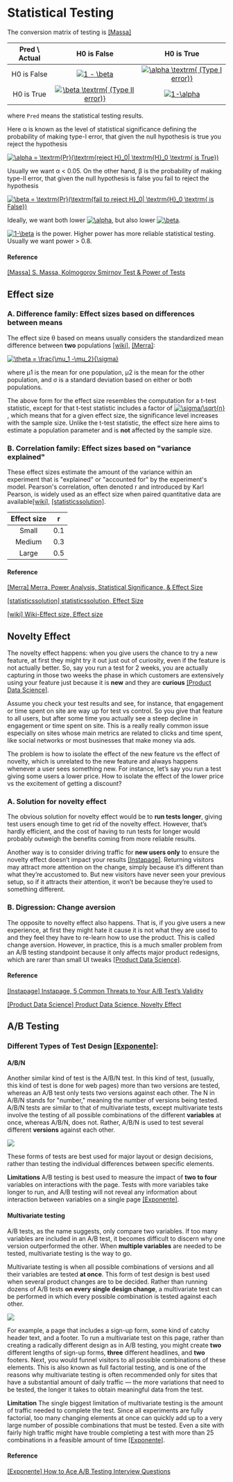 
# Statistical Testing

The conversion matrix of testing is [[Massa]][S. Massa, Kolmogorov Smirnov Test & Power of Tests]

| Pred \ Actual | H0 is False | H0 is True | 
| :---: | :---: | :---: | 
| H0 is False | <a href="https://www.codecogs.com/eqnedit.php?latex=1&space;-&space;\beta" target="_blank"><img src="https://latex.codecogs.com/gif.latex?1&space;-&space;\beta" title="1 - \beta" /></a> | <a href="https://www.codecogs.com/eqnedit.php?latex=\alpha&space;\textrm{&space;(Type&space;I&space;error)}" target="_blank"><img src="https://latex.codecogs.com/gif.latex?\alpha&space;\textrm{&space;(Type&space;I&space;error)}" title="\alpha \textrm{ (Type I error)}" /></a> | 
| H0 is True | <a href="https://www.codecogs.com/eqnedit.php?latex=\beta&space;\textrm{&space;(Type&space;II&space;error)}" target="_blank"><img src="https://latex.codecogs.com/gif.latex?\beta&space;\textrm{&space;(Type&space;II&space;error)}" title="\beta \textrm{ (Type II error)}" /></a> | <a href="https://www.codecogs.com/eqnedit.php?latex=1-\alpha" target="_blank"><img src="https://latex.codecogs.com/gif.latex?1-\alpha" title="1-\alpha" /></a> | 


where `Pred` means the statistical testing results. 

Here α is known as the level of statistical significance defining the probability of making type-I error, that given the null hypothesis is true you reject the hypothesis

<a href="https://www.codecogs.com/eqnedit.php?latex=\alpha&space;=&space;\textrm{Pr}(\textrm{reject&space;H}_0|&space;\textrm{H}_0&space;\textrm{&space;is&space;True})" target="_blank"><img src="https://latex.codecogs.com/gif.latex?\alpha&space;=&space;\textrm{Pr}(\textrm{reject&space;H}_0|&space;\textrm{H}_0&space;\textrm{&space;is&space;True})" title="\alpha = \textrm{Pr}(\textrm{reject H}_0| \textrm{H}_0 \textrm{ is True})" /></a> 


Usually we want α < 0.05. On the other hand, β is the probability of making type-II error, that given the null hypothesis is false you fail to reject the hypothesis

<a href="https://www.codecogs.com/eqnedit.php?latex=\beta&space;=&space;\textrm{Pr}(\textrm{fail&space;to&space;reject&space;H}_0|&space;\textrm{H}_0&space;\textrm{&space;is&space;False})" target="_blank"><img src="https://latex.codecogs.com/gif.latex?\beta&space;=&space;\textrm{Pr}(\textrm{fail&space;to&space;reject&space;H}_0|&space;\textrm{H}_0&space;\textrm{&space;is&space;False})" title="\beta = \textrm{Pr}(\textrm{fail to reject H}_0| \textrm{H}_0 \textrm{ is False})" /></a> 

Ideally, we want both lower <a href="https://www.codecogs.com/eqnedit.php?latex=\alpha" target="_blank"><img src="https://latex.codecogs.com/gif.latex?\alpha" title="\alpha" /></a>, but also lower <a href="https://www.codecogs.com/eqnedit.php?latex=\beta" target="_blank"><img src="https://latex.codecogs.com/gif.latex?\beta" title="\beta" /></a>. 


<a href="https://www.codecogs.com/eqnedit.php?latex=1-\beta" target="_blank"><img src="https://latex.codecogs.com/gif.latex?1-\beta" title="1-\beta" /></a> is the power. Higher power has more reliable statistical testing. Usually we want power > 0.8.


#### Reference

[S. Massa, Kolmogorov Smirnov Test & Power of Tests]: http://www.stats.ox.ac.uk/~massa/Lecture%2013.pdf
[[Massa] S. Massa, Kolmogorov Smirnov Test & Power of Tests](http://www.stats.ox.ac.uk/~massa/Lecture%2013.pdf)


## Effect size

### A. Difference family: Effect sizes based on differences between means

The effect size θ based on means usually considers the standardized mean difference between **two** populations [[wiki]][Wiki-Effect size, Effect size], [[Merra]][Merra, Power Analysis, Statistical Significance, & Effect Size]:

<a href="https://www.codecogs.com/eqnedit.php?latex=\theta&space;=&space;\frac{\mu_1&space;-\mu_2}{\sigma}" target="_blank"><img src="https://latex.codecogs.com/gif.latex?\theta&space;=&space;\frac{\mu_1&space;-\mu_2}{\sigma}" title="\theta = \frac{\mu_1 -\mu_2}{\sigma}" /></a>

where μ1 is the mean for one population, μ2 is the mean for the other population, and σ is a standard deviation based on either or both populations. 

The above form for the effect size resembles the computation for a t-test statistic, except for that t-test statistic includes a factor of <a href="https://www.codecogs.com/eqnedit.php?latex=\sigma/\sqrt{n}" target="_blank"><img src="https://latex.codecogs.com/gif.latex?\sigma/\sqrt{n}" title="\sigma/\sqrt{n}" /></a>, which means that for a given effect size, the significance level increases with the sample size. Unlike the t-test statistic, the effect size here aims to estimate a population parameter and is **not** affected by the sample size.

### B. Correlation family: Effect sizes based on "variance explained"

These effect sizes estimate the amount of the variance within an experiment that is "explained" or "accounted for" by the experiment's model. Pearson's correlation, often denoted r and introduced by Karl Pearson, is widely used as an effect size when paired quantitative data are available[[wiki]][Wiki-Effect size, Effect size], [[statisticssolution]][statisticssolution, Effect Size].

| Effect size | r | 
| :---: | :---: | 
| Small | 0.1 |
| Medium | 0.3 |
| Large | 0.5 |

#### Reference

[Merra, Power Analysis, Statistical Significance, & Effect Size]: https://meera.snre.umich.edu/power-analysis-statistical-significance-effect-size#:~:text=Generally%2C%20effect%20size%20is%20calculated,of%20one%20of%20the%20groups.
[[Merra] Merra, Power Analysis, Statistical Significance, & Effect Size](https://meera.snre.umich.edu/power-analysis-statistical-significance-effect-size#:~:text=Generally%2C%20effect%20size%20is%20calculated,of%20one%20of%20the%20groups.)

[statisticssolution, Effect Size]: https://www.statisticssolutions.com/free-resources/directory-of-statistical-analyses/effect-size/
[[statisticssolution] statisticssolution, Effect Size](https://www.statisticssolutions.com/free-resources/directory-of-statistical-analyses/effect-size/)

[Wiki-Effect size, Effect size]: https://en.wikipedia.org/wiki/Effect_size
[[wiki] Wiki-Effect size, Effect size](https://en.wikipedia.org/wiki/Effect_size)

## Novelty Effect

The novelty effect happens: when you give users the chance to try a new feature, at first they might try it out just out of curiosity, even if the feature is not actually better. So, say you run a test for 2 weeks, you are actually capturing in those two weeks the phase in which customers are extensively using your feature just because it is **new** and they are **curious** [[Product Data Science]][Product Data Science, Novelty Effect].

Assume you check your test results and see, for instance, that engagement or time spent on site are way up for test vs control. So you give that feature to all users, but after some time you actually see a steep decline in engagement or time spent on site. This is a really really common issue especially on sites whose main metrics are related to clicks and time spent, like social networks or most businesses that make money via ads.

The problem is how to isolate the effect of the new feature vs the effect of novelty, which is unrelated to the new feature and always happens whenever a user sees something new. For instance, let’s say you run a test giving some users a lower price. How to isolate the effect of the lower price vs the excitement of getting a discount?

### A. Solution for novelty effect

The obvious solution for novelty effect would be to **run tests longer**, giving test users enough time to get rid of the novelty effect. However, that’s hardly efficient, and the cost of having to run tests for longer would probably outweigh the benefits coming from more reliable results.

Another way is to consider driving traffic for **new users only** to ensure the novelty effect doesn’t impact your results [[Instapage]][Instapage, 5 Common Threats to Your A/B Test’s Validity]. Returning visitors may attract more attention on the change, simply because it’s different than what they’re accustomed to. But new visitors have never seen your previous setup, so if it attracts their attention, it won’t be because they’re used to something different.


### B. Digression: Change aversion

The opposite to novelty effect also happens. That is, if you give users a new experience, at first they might hate it cause it is not what they are used to and they feel they have to re-learn how to use the product. This is called change aversion. However, in practice, this is a much smaller problem from an A/B testing standpoint because it only affects major product redesigns, which are rarer than small UI tweaks [[Product Data Science]][Product Data Science, Novelty Effect]. 


#### Reference


[Instapage, 5 Common Threats to Your A/B Test’s Validity]: https://instapage.com/blog/validating-ab-tests
[[Instapage] Instapage, 5 Common Threats to Your A/B Test’s Validity](https://instapage.com/blog/validating-ab-tests)

[Product Data Science, Novelty Effect]: https://productds.com/wp-content/uploads/Novelty_Effect.html
[[Product Data Science] Product Data Science, Novelty Effect](https://productds.com/wp-content/uploads/Novelty_Effect.html)


## A/B Testing


### Different Types of Test Design [[Exponente]][How to Ace A/B Testing Interview Questions]:

#### A/B/N

Another similar kind of test is the A/B/N test. In this kind of test, (usually, this kind of test is done for web pages) more than two versions are tested, whereas an A/B test only tests two versions against each other. The N in A/B/N stands for "number," meaning the number of versions being tested. A/B/N tests are similar to that of multivariate tests, except multivariate tests involve the testing of all possible combinations of the different **variables** at once, whereas A/B/N, does not. Rather, A/B/N is used to test several different **versions** against each other.

![](images/ABtest.png)

These forms of tests are best used for major layout or design decisions, rather than testing the individual differences between specific elements.

**Limitations** A/B testing is best used to measure the impact of **two to four** variables on interactions with the page. Tests with more variables take longer to run, and A/B testing will not reveal any information about interaction between variables on a single page [[Exponente]][How to Ace A/B Testing Interview Questions].

#### Multivariate testing

 A/B tests, as the name suggests, only compare two variables. If too many variables are included in an A/B test, it becomes difficult to discern why one version outperformed the other. When **multiple variables** are needed to be tested, multivariate testing is the way to go.

Multivariate testing is when all possible combinations of versions and all their variables are tested **at once**. This form of test design is best used when several product changes are to be decided. Rather than running dozens of A/B tests **on every single design change**, a multivariate test can be performed in which every possible combination is tested against each other.

![](images/multivariate.png)

For example, a page that includes a sign-up form, some kind of catchy header text, and a footer. To run a multivariate test on this page, rather than creating a radically different design as in A/B testing, you might create **two** different lengths of sign-up forms, **three** different headlines, and **two** footers. Next, you would funnel visitors to all possible combinations of these elements. This is also known as full factorial testing, and is one of the reasons why multivariate testing is often recommended only for sites that have a substantial amount of daily traffic — the more variations that need to be tested, the longer it takes to obtain meaningful data from the test.

**Limitation** The single biggest limitation of multivariate testing is the amount of traffic needed to complete the test. Since all experiments are fully factorial, too many changing elements at once can quickly add up to a very large number of possible combinations that must be tested. Even a site with fairly high traffic might have trouble completing a test with more than 25 combinations in a feasible amount of time [[Exponente]][How to Ace A/B Testing Interview Questions].

#### Reference

[How to Ace A/B Testing Interview Questions]: https://blog.tryexponent.com/how-to-ace-ab-testing-interview-questions/
[[Exponente] How to Ace A/B Testing Interview Questions](https://blog.tryexponent.com/how-to-ace-ab-testing-interview-questions/)

